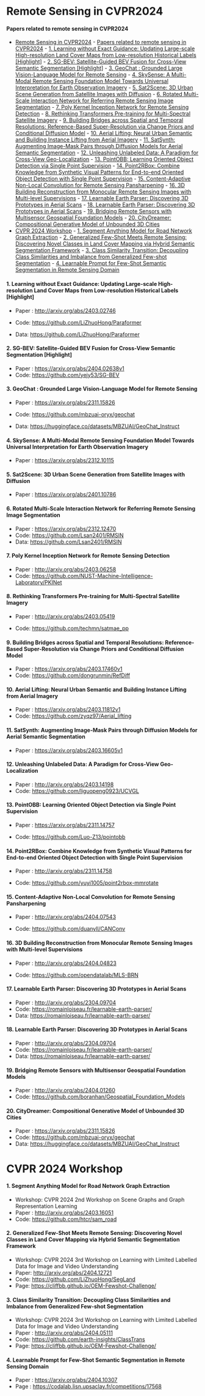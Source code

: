 



# Remote Sensing in CVPR2024

#### Papers related to remote sensing in CVPR2024

- [Remote Sensing in CVPR2024](#remote-sensing-in-cvpr2024)
      - [Papers related to remote sensing in CVPR2024](#papers-related-to-remote-sensing-in-cvpr2024)
      - [1. Learning without Exact Guidance: Updating Large-scale High-resolution Land Cover Maps from Low-resolution Historical Labels  \[Highlight\]](#1-learning-without-exact-guidance-updating-large-scale-high-resolution-land-cover-maps-from-low-resolution-historical-labels--highlight)
      - [2. SG-BEV: Satellite-Guided BEV Fusion for Cross-View Semantic Segmentation \[Highlight\]](#2-sg-bev-satellite-guided-bev-fusion-for-cross-view-semantic-segmentation-highlight)
      - [3. GeoChat : Grounded Large Vision-Language Model for Remote Sensing](#3-geochat--grounded-large-vision-language-model-for-remote-sensing)
      - [4. SkySense: A Multi-Modal Remote Sensing Foundation Model Towards Universal Interpretation for Earth Observation Imagery](#4-skysense-a-multi-modal-remote-sensing-foundation-model-towards-universal-interpretation-for-earth-observation-imagery)
      - [5. Sat2Scene: 3D Urban Scene Generation from Satellite Images with Diffusion](#5-sat2scene-3d-urban-scene-generation-from-satellite-images-with-diffusion)
      - [6. Rotated Multi-Scale Interaction Network for Referring Remote Sensing Image Segmentation](#6-rotated-multi-scale-interaction-network-for-referring-remote-sensing-image-segmentation)
      - [7. Poly Kernel Inception Network for Remote Sensing Detection](#7-poly-kernel-inception-network-for-remote-sensing-detection)
      - [8. Rethinking Transformers Pre-training for Multi-Spectral Satellite Imagery](#8-rethinking-transformers-pre-training-for-multi-spectral-satellite-imagery)
      - [9. Building Bridges across Spatial and Temporal Resolutions: Reference-Based Super-Resolution via Change Priors and Conditional Diffusion Model](#9-building-bridges-across-spatial-and-temporal-resolutions-reference-based-super-resolution-via-change-priors-and-conditional-diffusion-model)
      - [10. Aerial Lifting: Neural Urban Semantic and Building Instance Lifting from Aerial Imagery](#10-aerial-lifting-neural-urban-semantic-and-building-instance-lifting-from-aerial-imagery)
      - [11. SatSynth: Augmenting Image-Mask Pairs through Diffusion Models for Aerial Semantic Segmentation](#11-satsynth-augmenting-image-mask-pairs-through-diffusion-models-for-aerial-semantic-segmentation)
      - [12. Unleashing Unlabeled Data: A Paradigm for Cross-View Geo-Localization](#12-unleashing-unlabeled-data-a-paradigm-for-cross-view-geo-localization)
      - [13. PointOBB: Learning Oriented Object Detection via Single Point Supervision](#13-pointobb-learning-oriented-object-detection-via-single-point-supervision)
      - [14. Point2RBox: Combine Knowledge from Synthetic Visual Patterns for End-to-end Oriented Object Detection with Single Point Supervision](#14-point2rbox-combine-knowledge-from-synthetic-visual-patterns-for-end-to-end-oriented-object-detection-with-single-point-supervision)
      - [15. Content-Adaptive Non-Local Convolution for Remote Sensing Pansharpening](#15-content-adaptive-non-local-convolution-for-remote-sensing-pansharpening)
      - [16. 3D Building Reconstruction from Monocular Remote Sensing Images with Multi-level Supervisions](#16-3d-building-reconstruction-from-monocular-remote-sensing-images-with-multi-level-supervisions)
      - [17. Learnable Earth Parser: Discovering 3D Prototypes in Aerial Scans](#17-learnable-earth-parser-discovering-3d-prototypes-in-aerial-scans)
      - [18. Learnable Earth Parser: Discovering 3D Prototypes in Aerial Scans](#18-learnable-earth-parser-discovering-3d-prototypes-in-aerial-scans)
      - [19. Bridging Remote Sensors with Multisensor Geospatial Foundation Models](#19-bridging-remote-sensors-with-multisensor-geospatial-foundation-models)
      - [20. CityDreamer: Compositional Generative Model of Unbounded 3D Cities](#20-citydreamer-compositional-generative-model-of-unbounded-3d-cities)
- [CVPR 2024 Workshop](#cvpr-2024-workshop)
      - [1. Segment Anything Model for Road Network Graph Extraction](#1-segment-anything-model-for-road-network-graph-extraction)
      - [2. Generalized Few-Shot Meets Remote Sensing: Discovering Novel Classes in Land Cover Mapping via Hybrid Semantic Segmentation Framework](#2-generalized-few-shot-meets-remote-sensing-discovering-novel-classes-in-land-cover-mapping-via-hybrid-semantic-segmentation-framework)
      - [3. Class Similarity Transition: Decoupling Class Similarities and Imbalance from Generalized Few-shot Segmentation](#3-class-similarity-transition-decoupling-class-similarities-and-imbalance-from-generalized-few-shot-segmentation)
      - [4. Learnable Prompt for Few-Shot Semantic Segmentation in Remote Sensing Domain](#4-learnable-prompt-for-few-shot-semantic-segmentation-in-remote-sensing-domain)


#### 1. Learning without Exact Guidance: Updating Large-scale High-resolution Land Cover Maps from Low-resolution Historical Labels  [Highlight]

* Paper : http://arxiv.org/abs/2403.02746

* Code: https://github.com/LiZhuoHong/Paraformer

* Data: https://github.com/LiZhuoHong/Paraformer

  

#### 2. SG-BEV: Satellite-Guided BEV Fusion for Cross-View Semantic Segmentation [Highlight]

* Paper : https://arxiv.org/abs/2404.02638v1
* Code: https://github.com/yejy53/SG-BEV



#### 3. GeoChat : Grounded Large Vision-Language Model for Remote Sensing

* Paper : https://arxiv.org/abs/2311.15826

* Code: https://github.com/mbzuai-oryx/geochat

* Data: https://huggingface.co/datasets/MBZUAI/GeoChat_Instruct

  

#### 4. SkySense: A Multi-Modal Remote Sensing Foundation Model Towards Universal Interpretation for Earth Observation Imagery

* Paper : https://arxiv.org/abs/2312.10115

  

#### 5. Sat2Scene: 3D Urban Scene Generation from Satellite Images with Diffusion

* Paper : https://arxiv.org/abs/2401.10786

  

#### 6. Rotated Multi-Scale Interaction Network for Referring Remote Sensing Image Segmentation

* Paper : https://arxiv.org/abs/2312.12470
* Code: https://github.com/Lsan2401/RMSIN
* Data: https://github.com/Lsan2401/RMSIN



#### 7. Poly Kernel Inception Network for Remote Sensing Detection

* Paper : http://arxiv.org/abs/2403.06258
* Code: https://github.com/NUST-Machine-Intelligence-Laboratory/PKINet



#### 8. Rethinking Transformers Pre-training for Multi-Spectral Satellite Imagery

* Paper : http://arxiv.org/abs/2403.05419

* Code: https://github.com/techmn/satmae_pp

  

#### 9. Building Bridges across Spatial and Temporal Resolutions: Reference-Based Super-Resolution via Change Priors and Conditional Diffusion Model

* Paper : https://arxiv.org/abs/2403.17460v1
* Code: https://github.com/dongrunmin/RefDiff



#### 10. Aerial Lifting: Neural Urban Semantic and Building Instance Lifting from Aerial Imagery

* Paper : https://arxiv.org/abs/2403.11812v1
* Code: https://github.com/zyqz97/Aerial_lifting



#### 11. SatSynth: Augmenting Image-Mask Pairs through Diffusion Models for Aerial Semantic Segmentation

* Paper : https://arxiv.org/abs/2403.16605v1



#### 12. Unleashing Unlabeled Data: A Paradigm for Cross-View Geo-Localization

* Paper : http://arxiv.org/abs/2403.14198
* Code: https://github.com/liguopeng0923/UCVGL



#### 13. PointOBB: Learning Oriented Object Detection via Single Point Supervision

* Paper : https://arxiv.org/abs/2311.14757

* Code: https://github.com/Luo-Z13/pointobb

  

#### 14. Point2RBox: Combine Knowledge from Synthetic Visual Patterns for End-to-end Oriented Object Detection with Single Point Supervision

* Paper : http://arxiv.org/abs/2311.14758

* Code: https://github.com/yuyi1005/point2rbox-mmrotate

  

#### 15. Content-Adaptive Non-Local Convolution for Remote Sensing Pansharpening

* Paper : http://arxiv.org/abs/2404.07543

* Code: https://github.com/duanyll/CANConv

  

#### 16. 3D Building Reconstruction from Monocular Remote Sensing Images with Multi-level Supervisions

* Paper : http://arxiv.org/abs/2404.04823

* Code: https://github.com/opendatalab/MLS-BRN

  

#### 17. Learnable Earth Parser: Discovering 3D Prototypes in Aerial Scans

* Paper : http://arxiv.org/abs/2304.09704
* Code: https://romainloiseau.fr/learnable-earth-parser/
* Data: https://romainloiseau.fr/learnable-earth-parser/



#### 18. Learnable Earth Parser: Discovering 3D Prototypes in Aerial Scans

* Paper : http://arxiv.org/abs/2304.09704
* Code: https://romainloiseau.fr/learnable-earth-parser/
* Data: https://romainloiseau.fr/learnable-earth-parser/



#### 19. Bridging Remote Sensors with Multisensor Geospatial Foundation Models

* Paper : http://arxiv.org/abs/2404.01260
* Code: https://github.com/boranhan/Geospatial_Foundation_Models



#### 20. CityDreamer: Compositional Generative Model of Unbounded 3D Cities

* Paper : https://arxiv.org/abs/2311.15826
* Code: https://github.com/mbzuai-oryx/geochat
* Data: https://huggingface.co/datasets/MBZUAI/GeoChat_Instruct



# CVPR 2024 Workshop



#### 1. Segment Anything Model for Road Network Graph Extraction

* Workshop: CVPR 2024 2nd Workshop on Scene Graphs and Graph Representation Learning
* Paper : http://arxiv.org/abs/2403.16051
* Code: https://github.com/htcr/sam_road



#### 2. Generalized Few-Shot Meets Remote Sensing: Discovering Novel Classes in Land Cover Mapping via Hybrid Semantic Segmentation Framework

* Workshop: CVPR 2024 3rd Workshop on Learning with Limited Labelled Data for Image and Video Understanding
* Paper: http://arxiv.org/abs/2404.12721
* Code: https://github.com/LiZhuoHong/SegLand
* Page:  https://cliffbb.github.io/OEM-Fewshot-Challenge/



#### 3. Class Similarity Transition: Decoupling Class Similarities and Imbalance from Generalized Few-shot Segmentation

* Workshop: CVPR 2024 3rd Workshop on Learning with Limited Labelled Data for Image and Video Understanding
* Paper : http://arxiv.org/abs/2404.05111
* Code: https://github.com/earth-insights/ClassTrans
* Page: https://cliffbb.github.io/OEM-Fewshot-Challenge/



#### 4. Learnable Prompt for Few-Shot Semantic Segmentation in Remote Sensing Domain

* Paper : https://arxiv.org/abs/2404.10307
* Page : https://codalab.lisn.upsaclay.fr/competitions/17568
